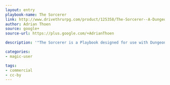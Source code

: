 ```yaml
---
layout: entry
playbook-name: The Sorcerer 
link: http://www.drivethrurpg.com/product/125358/The-Sorcerer--A-Dungeon-World-Playbook
author: Adrian Thoen
source: google+
source-url: https://plus.google.com/+AdrianThoen

description: '"The Sorcerer is a Playbook designed for use with Dungeon World and Inverse World. As The Sorcerer, you channel your constantly shifting emotions into powerful, wild magic with unusual results. So open up your heart, get in touch with your emotions, and let the magic fly!"'

categories:
- magic-user

tags:
- commercial
- cc-by
---
```

